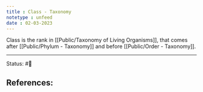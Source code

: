 ```yaml
---
title : Class - Taxonomy
notetype : unfeed
date : 02-03-2023
---
```


Class is the rank in [[Public/Taxonomy of Living Organisms]], that comes after [[Public/Phylum - Taxonomy]] and before [[Public/Order - Taxonomy]].

-----

Status: #🌱 

References:
- 
